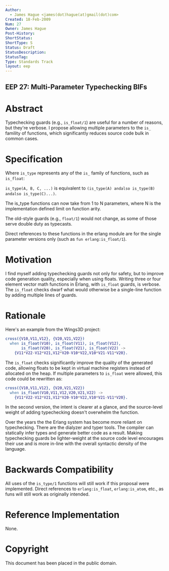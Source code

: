 ```yaml
---
Author:
  - James Hague <james(dot)hague(at)gmail(dot)com>
Created: 18-Feb-2009
Num: 27
Owner: James Hague
Post-History: 
ShortStatus: 
ShortType: S
Status: Draft
StatusDescription: 
StatusTag: 
Type: Standards Track
layout: eep
---
```

EEP 27: Multi-Parameter Typechecking BIFs
----

Abstract
========

Typechecking guards (e.g., `is_float/1`) are useful for a number of
reasons, but they're verbose.  I propose allowing multiple
parameters to the `is_` famility of functions, which
significantly reduces source code bulk in common cases.

Specification
=============

Where `is_type` represents any of the `is_` family of functions,
such as `is_float`:

`is_type(A, B, C, ...)` is equivalent to `(is_type(A) andalso
is_type(B) andalso is_type(C)...)`.

The is_type functions can now take from 1 to N parameters, where
N is the implementation defined limit on function arity.

The old-style guards (e.g., `float/1`) would not change, as some of
those serve double duty as typecasts.

Direct references to these functions in the erlang module are for
the single parameter versions only (such as `fun
erlang:is_float/1`).

Motivation
==========

I find myself adding typechecking guards not only for safety, but
to improve code generation quality, especially when using floats.
Writing three or four element vector math functions in Erlang,
with `is_float` guards, is verbose.  The `is_float` checks dwarf what
would otherwise be a single-line function by adding multiple lines
of guards.

Rationale
=========

Here's an example from the Wings3D project:

```erlang
cross({V10,V11,V12}, {V20,V21,V22})
  when is_float(V10), is_float(V11), is_float(V12),
       is_float(V20), is_float(V21), is_float(V22) ->
    {V11*V22-V12*V21,V12*V20-V10*V22,V10*V21-V11*V20}.
```

The `is_float` checks significantly improve the quality of the
generated code, allowing floats to be kept in virtual machine
registers instead of allocated on the heap.  If multiple
parameters to `is_float` were allowed, this code could be
rewritten as:

```erlang
cross({V10,V11,V12}, {V20,V21,V22})
  when is_float(V10,V11,V12,V20,V21,V22) ->
    {V11*V22-V12*V21,V12*V20-V10*V22,V10*V21-V11*V20}.
```

In the second version, the intent is clearer at a glance, and
the source-level weight of adding typechecking doesn't overwhelm
the function.

Over the years the the Erlang system has become more reliant on
typechecking.  There are the dialyzer and typer tools.  The
compiler can statically infer types and generate better code as
a result. Making typechecking guards be lighter-weight at the
source code level encourages their use and is more in-line with
the overall syntactic density of the language.

Backwards Compatibility
=======================

All uses of the `is_type/1` functions will still work if this
proposal were implemented.  Direct references to
`erlang:is_float`, `erlang:is_atom`, etc., as funs will still work
as originally intended.

Reference Implementation
========================

None.

Copyright
=========

This document has been placed in the public domain.

[EmacsVar]: <> "Local Variables:"
[EmacsVar]: <> "mode: indented-text"
[EmacsVar]: <> "indent-tabs-mode: nil"
[EmacsVar]: <> "sentence-end-double-space: t"
[EmacsVar]: <> "fill-column: 70"
[EmacsVar]: <> "coding: utf-8"
[EmacsVar]: <> "End:"